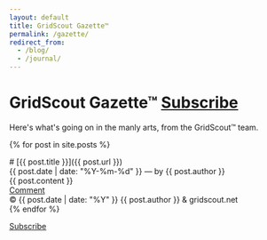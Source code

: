 ```yaml
---
layout: default
title: GridScout Gazette™
permalink: /gazette/
redirect_from:
  - /blog/
  - /journal/
---
```


# GridScout Gazette™ <a class="btn" href="{{ '/feed.xml' | prepend: site.url }}">Subscribe</a>
Here's what's going on in the manly arts, from the GridScout™ team.


{% for post in site.posts %}
<div class="post" markdown="1">
# [{{ post.title }}]({{ post.url }})
<div class="post-metadata">{{ post.date | date: "%Y-%m-%d" }} — by {{ post.author }}</div>
<div class="post">{{ post.content }}</div>
<a class="btn" href="https://dissenter.com/discussion/begin?url={{ post.url | prepend: site.url }}">Comment</a>
<div class="post-metadata">
	© {{ post.date | date: "%Y" }} {{ post.author }} &amp; gridscout.net
</div>
</div>
{% endfor %}

<a class="btn" href="{{ '/feed.xml' | prepend: site.url }}">Subscribe</a>
